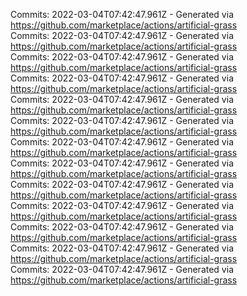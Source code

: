 Commits: 2022-03-04T07:42:47.961Z - Generated via https://github.com/marketplace/actions/artificial-grass
<br>
Commits: 2022-03-04T07:42:47.961Z - Generated via https://github.com/marketplace/actions/artificial-grass
<br>
Commits: 2022-03-04T07:42:47.961Z - Generated via https://github.com/marketplace/actions/artificial-grass
<br>
Commits: 2022-03-04T07:42:47.961Z - Generated via https://github.com/marketplace/actions/artificial-grass
<br>
Commits: 2022-03-04T07:42:47.961Z - Generated via https://github.com/marketplace/actions/artificial-grass
<br>
Commits: 2022-03-04T07:42:47.961Z - Generated via https://github.com/marketplace/actions/artificial-grass
<br>
Commits: 2022-03-04T07:42:47.961Z - Generated via https://github.com/marketplace/actions/artificial-grass
<br>
Commits: 2022-03-04T07:42:47.961Z - Generated via https://github.com/marketplace/actions/artificial-grass
<br>
Commits: 2022-03-04T07:42:47.961Z - Generated via https://github.com/marketplace/actions/artificial-grass
<br>
Commits: 2022-03-04T07:42:47.961Z - Generated via https://github.com/marketplace/actions/artificial-grass
<br>
Commits: 2022-03-04T07:42:47.961Z - Generated via https://github.com/marketplace/actions/artificial-grass
<br>
Commits: 2022-03-04T07:42:47.961Z - Generated via https://github.com/marketplace/actions/artificial-grass
<br>
Commits: 2022-03-04T07:42:47.961Z - Generated via https://github.com/marketplace/actions/artificial-grass
<br>
